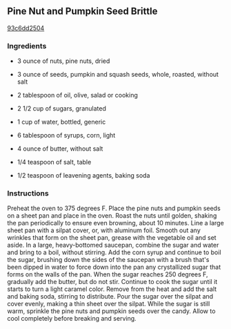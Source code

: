 ## Pine Nut and Pumpkin Seed Brittle

[93c6dd2504](http://www.foodnetwork.com/recipes/emeril-lagasse/pine-nut-and-pumpkin-seed-brittle-recipe.html)

### Ingredients

 - 3 ounce of nuts, pine nuts, dried

 - 3 ounce of seeds, pumpkin and squash seeds, whole, roasted, without salt

 - 2 tablespoon of oil, olive, salad or cooking

 - 2 1/2 cup of sugars, granulated

 - 1 cup of water, bottled, generic

 - 6 tablespoon of syrups, corn, light

 - 4 ounce of butter, without salt

 - 1/4 teaspoon of salt, table

 - 1/2 teaspoon of leavening agents, baking soda

### Instructions

Preheat the oven to 375 degrees F. Place the pine nuts and pumpkin seeds on a sheet pan and place in the oven. Roast the nuts until golden, shaking the pan periodically to ensure even browning, about 10 minutes. Line a large sheet pan with a silpat cover, or, with aluminum foil. Smooth out any wrinkles that form on the sheet pan, grease with the vegetable oil and set aside. In a large, heavy-bottomed saucepan, combine the sugar and water and bring to a boil, without stirring. Add the corn syrup and continue to boil the sugar, brushing down the sides of the saucepan with a brush that's been dipped in water to force down into the pan any crystallized sugar that forms on the walls of the pan. When the sugar reaches 250 degrees F, gradually add the butter, but do not stir. Continue to cook the sugar until it starts to turn a light caramel color. Remove from the heat and add the salt and baking soda, stirring to distribute. Pour the sugar over the silpat and cover evenly, making a thin sheet over the silpat. While the sugar is still warm, sprinkle the pine nuts and pumpkin seeds over the candy. Allow to cool completely before breaking and serving.